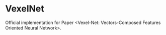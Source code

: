 # VexelNet
Official implementation for Paper &lt;Vexel-Net: Vectors-Composed Features Oriented Neural Network>.
